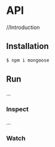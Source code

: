 # API

//Introduction

## Installation

```sh
$ npm i mongoose
```

## Run

...

### Inspect

...

### Watch